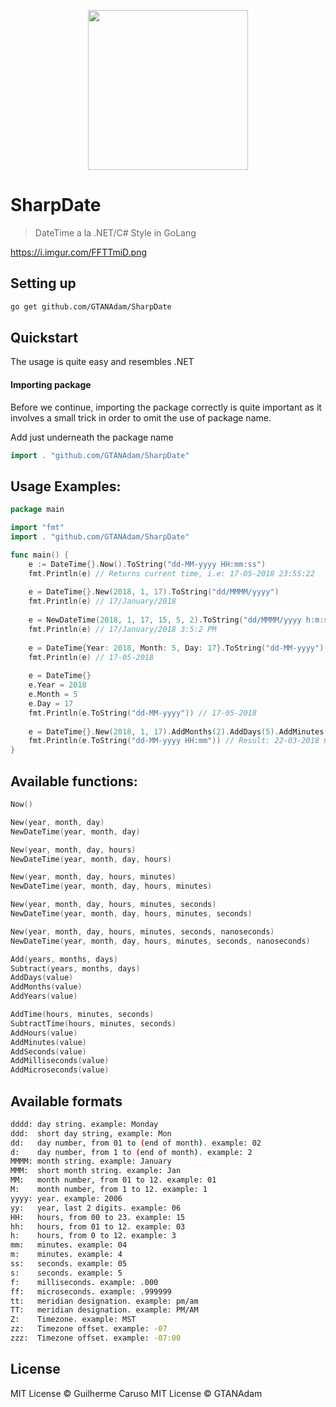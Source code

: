 <p align="center" >
    <img width="256" src ="https://i.imgur.com/FFTTmiD.png" />
</p>

# SharpDate
> DateTime a la .NET/C# Style in GoLang

https://i.imgur.com/FFTTmiD.png

## Setting up
```sh
go get github.com/GTANAdam/SharpDate
```

## Quickstart
The usage is quite easy and resembles .NET
#### Importing package
Before we continue, importing the package correctly is quite important as it involves a small trick in order to omit the use of package name.

Add just underneath the package name
```go
import . "github.com/GTANAdam/SharpDate"
```

## Usage Examples:
```go
package main

import "fmt"
import . "github.com/GTANAdam/SharpDate"

func main() {
	e := DateTime{}.Now().ToString("dd-MM-yyyy HH:mm:ss")
	fmt.Println(e) // Returns current time, i.e: 17-05-2018 23:55:22
	
	e = DateTime{}.New(2018, 1, 17).ToString("dd/MMMM/yyyy")
	fmt.Println(e) // 17/January/2018
	
	e = NewDateTime(2018, 1, 17, 15, 5, 2).ToString("dd/MMMM/yyyy h:m:s TT")
	fmt.Println(e) // 17/January/2018 3:5:2 PM
	
	e = DateTime{Year: 2018, Month: 5, Day: 17}.ToString("dd-MM-yyyy")
	fmt.Println(e) // 17-05-2018
	
	e = DateTime{}
	e.Year = 2018
	e.Month = 5
	e.Day = 17
	fmt.Println(e.ToString("dd-MM-yyyy")) // 17-05-2018
	
	e = DateTime{}.New(2018, 1, 17).AddMonths(2).AddDays(5).AddMinutes(10)
	fmt.Println(e.ToString("dd-MM-yyyy HH:mm")) // Result: 22-03-2018 00:10
}

```
## Available functions:
```go
Now()

New(year, month, day)
NewDateTime(year, month, day)

New(year, month, day, hours)
NewDateTime(year, month, day, hours)

New(year, month, day, hours, minutes)
NewDateTime(year, month, day, hours, minutes)

New(year, month, day, hours, minutes, seconds)
NewDateTime(year, month, day, hours, minutes, seconds)

New(year, month, day, hours, minutes, seconds, nanoseconds)
NewDateTime(year, month, day, hours, minutes, seconds, nanoseconds)

Add(years, months, days)
Subtract(years, months, days)
AddDays(value)
AddMonths(value)
AddYears(value)

AddTime(hours, minutes, seconds)
SubtractTime(hours, minutes, seconds)
AddHours(value)
AddMinutes(value)
AddSeconds(value)
AddMilliseconds(value)
AddMicroseconds(value)
```


## Available formats
```sh
dddd: day string. example: Monday
ddd:  short day string, example: Mon
dd:   day number, from 01 to (end of month). example: 02
d:    day number, from 1 to (end of month). example: 2
MMMM: month string. example: January
MMM:  short month string. example: Jan
MM:   month number, from 01 to 12. example: 01
M:    month number, from 1 to 12. example: 1
yyyy: year. example: 2006
yy:   year, last 2 digits. example: 06
HH:   hours, from 00 to 23. example: 15
hh:   hours, from 01 to 12. example: 03
h:    hours, from 0 to 12. example: 3
mm:   minutes. example: 04
m:    minutes. example: 4
ss:   seconds. example: 05
s:    seconds. example: 5
f:    milliseconds. example: .000
ff:   microseconds. example: .999999
tt:   meridian designation. example: pm/am
TT:   meridian designation. example: PM/AM
Z:    Timezone. example: MST
zz:   Timezone offset. example: -07
zzz:  Timezone offset. example: -07:00
```

## License
MIT License © Guilherme Caruso
MIT License © GTANAdam
